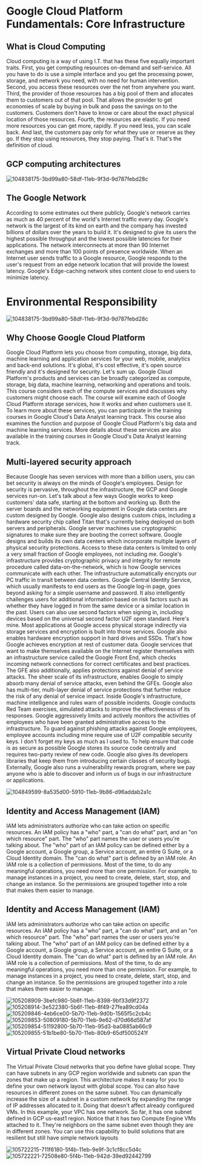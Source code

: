 # Google Cloud Platform Fundamentals: Core Infrastructure

## What is Cloud Computing

Cloud computing is a way of using I.T. that has these five equally important traits. First, you get computing resources on-demand and self-service. All you have to do is use a simple interface and you get the processing power, storage, and network you need, with no need for human intervention. Second, you access these resources over the net from anywhere you want. Third, the provider of those resources has a big pool of them and allocates them to customers out of that pool. That allows the provider to get economies of scale by buying in bulk and pass the savings on to the customers. Customers don't have to know or care about the exact physical location of those resources. Fourth, the resources are elastic. If you need more resources you can get more, rapidly. If you need less, you can scale back. And last, the customers pay only for what they use or reserve as they go. If they stop using resources, they stop paying. That's it. That's the definition of cloud.

## GCP computing architectures

![104838175-3bd99a80-58df-11eb-9f3d-9d787febd28c](https://user-images.githubusercontent.com/46487696/105801136-7bc70e80-5fbe-11eb-9eda-479ec789a541.png)


## The Google Network
According to some estimates out there publicly, Google's network carries as much as 40 percent of the world's Internet traffic every day. Google's network is the largest of its kind on earth and the company has invested billions of dollars over the years to build it. It's designed to give its users the highest possible throughput and the lowest possible latencies for their applications. The network interconnects at more than 90 Internet exchanges and more than 100 points of presence worldwide. When an Internet user sends traffic to a Google resource, Google responds to the user's request from an edge network location that will provide the lowest latency. Google's Edge-caching network sites content close to end users to minimize latency.

# Environmental Responsibility

![104838175-3bd99a80-58df-11eb-9f3d-9d787febd28c](https://user-images.githubusercontent.com/46487696/105801196-a2854500-5fbe-11eb-8927-123422409cac.png)

## Why Choose Google Cloud Platform

Google Cloud Platform lets you choose from computing, storage, big data, machine learning and application services for your web, mobile, analytics and back-end solutions. It's global, it's cost effective, it's open source friendly and it's designed for security. Let's sum up. Google Cloud Platform's products and services can be broadly categorized as compute, storage, big data, machine learning, networking and operations and tools. This course considers each of the compute services and discusses why customers might choose each. The course will examine each of Google Cloud Platform storage services, how it works and when customers use it. To learn more about these services, you can participate in the training courses in Google Cloud's Data Analyst learning track. This course also examines the function and purpose of Google Cloud Platform's big data and machine learning services. More details about these services are also available in the training courses in Google Cloud's Data Analyst learning track.

## Multi-layered security approach

Because Google has seven services with more than a billion users, you can bet security is always on the minds of Google's employees. Design for security is pervasive, throughout the infrastructure, the GCP and Google services run-on. Let's talk about a few ways Google works to keep customers' data safe, starting at the bottom and working up. Both the server boards and the networking equipment in Google data centers are custom designed by Google. Google also designs custom chips, including a hardware security chip called Titan that's currently being deployed on both servers and peripherals. Google server machines use cryptographic signatures to make sure they are booting the correct software. Google designs and builds its own data centers which incorporate multiple layers of physical security protections. Access to these data centers is limited to only a very small fraction of Google employees, not including me. Google's infrastructure provides cryptographic privacy and integrity for remote procedure called data-on-the-network, which is how Google services communicate with each other. The infrastructure automatically encrypts our PC traffic in transit between data centers. Google Central Identity Service, which usually manifests to end users as the Google log-in page, goes beyond asking for a simple username and password. It also intelligently challenges users for additional information based on risk factors such as whether they have logged in from the same device or a similar location in the past. Users can also use second factors when signing in, including devices based on the universal second factor U2F open standard. Here's mine. Most applications at Google access physical storage indirectly via storage services and encryption is built into those services. Google also enables hardware encryption support in hard drives and SSDs. That's how Google achieves encryption at rest of customer data. Google services that want to make themselves available on the Internet register themselves with an infrastructure service called the Google Front End, which checks incoming network connections for correct certificates and best practices. The GFE also additionally, applies protections against denial of service attacks. The sheer scale of its infrastructure, enables Google to simply absorb many denial of service attacks, even behind the GFEs. Google also has multi-tier, multi-layer denial of service protections that further reduce the risk of any denial of service impact. Inside Google's infrastructure, machine intelligence and rules warn of possible incidents. Google conducts Red Team exercises, simulated attacks to improve the effectiveness of its responses. Google aggressively limits and actively monitors the activities of employees who have been granted administrative access to the infrastructure. To guard against phishing attacks against Google employees, employee accounts including mine require use of U2F compatible security keys. I don't forget my keys as much as I used to. To help ensure that code is as secure as possible Google stores its source code centrally and requires two-party review of new code. Google also gives its developers libraries that keep them from introducing certain classes of security bugs. Externally, Google also runs a vulnerability rewards program, where we pay anyone who is able to discover and inform us of bugs in our infrastructure or applications.

![104849599-8a535d00-5910-11eb-9b86-d96addab2a1c](https://user-images.githubusercontent.com/46487696/105801437-1fb0ba00-5fbf-11eb-81e4-bca50ac203e1.png)

## Identity and Access Management (IAM)

IAM lets administrators authorize who can take action on specific resources. An IAM policy has a "who" part, a "can do what" part, and an "on which resource" part. The "who" part names the user or users you're talking about. The "who" part of an IAM policy can be defined either by a Google account, a Google group, a Service account, an entire G Suite, or a Cloud Identity domain. The "can do what" part is defined by an IAM role. An IAM role is a collection of permissions. Most of the time, to do any meaningful operations, you need more than one permission. For example, to manage instances in a project, you need to create, delete, start, stop, and change an instance. So the permissions are grouped together into a role that makes them easier to manage.

## Identity and Access Management (IAM)

IAM lets administrators authorize who can take action on specific resources. An IAM policy has a "who" part, a "can do what" part, and an "on which resource" part. The "who" part names the user or users you're talking about. The "who" part of an IAM policy can be defined either by a Google account, a Google group, a Service account, an entire G Suite, or a Cloud Identity domain. The "can do what" part is defined by an IAM role. An IAM role is a collection of permissions. Most of the time, to do any meaningful operations, you need more than one permission. For example, to manage instances in a project, you need to create, delete, start, stop, and change an instance. So the permissions are grouped together into a role that makes them easier to manage.

![105208909-3befc980-5b6f-11eb-8398-9bf33d9f2372](https://user-images.githubusercontent.com/46487696/105801593-73bb9e80-5fbf-11eb-9650-44e780faa5ed.png)
![105208914-3e522380-5b6f-11eb-8f49-27fea89cd04a](https://user-images.githubusercontent.com/46487696/105801596-74eccb80-5fbf-11eb-9a68-e15dc0169b94.png)
![105209846-4eb6ce00-5b70-11eb-9d0b-1565f5c2cb4c](https://user-images.githubusercontent.com/46487696/105801597-75856200-5fbf-11eb-9682-f43fc9a99e26.png)
![105209853-50809180-5b70-11eb-9e62-d70d66d587af](https://user-images.githubusercontent.com/46487696/105801598-761df880-5fbf-11eb-9a95-babf4fe554b1.png)
![105209854-51192800-5b70-11eb-95d3-ba0885ab66c9](https://user-images.githubusercontent.com/46487696/105801599-761df880-5fbf-11eb-80d7-e0bb7c739d88.png)
![105209855-51b1be80-5b70-11eb-80b9-65df5005241f](https://user-images.githubusercontent.com/46487696/105801601-76b68f00-5fbf-11eb-9b78-50b0e2e2121b.png)


## Virtual Private Cloud networks

The Virtual Private Cloud networks that you define have global scope. They can have subnets in any GCP region worldwide and subnets can span the zones that make up a region. This architecture makes it easy for you to define your own network layout with global scope. You can also have resources in different zones on the same subnet. You can dynamically increase the size of a subnet in a custom network by expanding the range of IP addresses allocated to it. Doing that doesn't affect already configured VMs. In this example, your VPC has one network. So far, it has one subnet defined in GCP us-east1 region. Notice that it has two Compute Engine VMs attached to it. They're neighbors on the same subnet even though they are in different zones. You can use this capability to build solutions that are resilient but still have simple network layouts

![105722215-711f6180-5f4b-11eb-9e9f-3c1cf8cc5d4c](https://user-images.githubusercontent.com/46487696/105801684-aa91b480-5fbf-11eb-928a-557bb37e343d.png)
![105722221-72508e80-5f4b-11eb-942d-39ed92442799](https://user-images.githubusercontent.com/46487696/105801687-abc2e180-5fbf-11eb-8b82-23d2ee680840.png)

